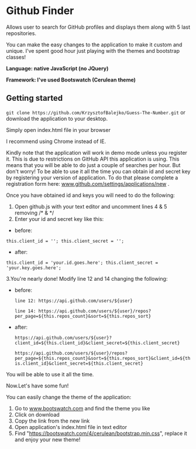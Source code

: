 # Github Finder

Allows user to search for GitHub profiles and displays them along with 5 last repositories.

You can make the easy changes to the application to make it custom and unique.
I've spent good hour just playing with the themes and bootstrap classes!


**Language: native JavaScript (no JQuery)**

**Framework: I've used Bootswatch (Cerulean theme)**


## Getting started

`git clone https://github.com/KrzysztofBalejko/Guess-The-Number.git` or download the application to your desktop.

 Simply open index.html file in your browser

 I recommend using Chrome instead of IE.
 
 Kindly note that the application will work in demo mode unless you register it.
This is due to restrictions on GitHub API this application is using.
This means that you will be able to do just a couple of searches per hour.
But don't worry! To be able to use it all the time you can obtain id and secret key by registering your version of application.
To do that please complete a registration form here: www.github.com/settings/applications/new .

Once you have obtained id and keys you will need to do the following:

1. Open github.js with your text editor and uncomment lines 4 & 5 removing /* & */
2. Enter your id and secret key like this:

* before:

 ``this.client_id = '';
    this.client_secret = ''; ``
    
* after:

 ``this.client_id = 'your.id.goes.here';
    this.client_secret = 'your.key.goes.here'; ``

3.You're nearly done! Modify line 12 and 14 changing the following: 

* before:

  ``line 12: https://api.github.com/users/${user}``
  
  ``line 14: https://api.github.com/users/${user}/repos?per_page=${this.repos_count}&sort=${this.repos_sort}``
  
* after:

  ``https://api.github.com/users/${user}?client_id=${this.client_id}&client_secret=${this.client_secret}``
  
  ``https://api.github.com/users/${user}/repos?per_page=${this.repos_count}&sort=${this.repos_sort}&client_id=${this.client_id}&client_secret=${this.client_secret}``
  

You will be able to use it all the time.

Now.Let's have some fun!

You can easily change the theme of the application:

1. Go to www.bootswatch.com and find the theme you like 
2. Click on download
3. Copy the link from the new link
4. Open application's index.html file in text editor
5. Find "https://bootswatch.com/4/cerulean/bootstrap.min.css", replace it and enjoy your new theme!